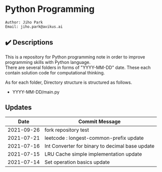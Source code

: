 # Python Programming
````
Author: Jiho Park
Email: jiho.park@avikus.ai
````

## ✔️ Descriptions
This is a repository for Python programming note in order to improve programming skills with Python language.  
There are several folders in forms of "YYYY-MM-DD" date. These each contain solution code for computational thinking.  
  
As for each folder, Directory structure is structured as follows.    
- YYYY-MM-DD/main.py

## Updates
| Date | Commit Message |
|:----:|----|
| 2021-09-26 | fork repository test |
| 2021-07-21 | leetcode : longest-common-prefix update |
| 2021-07-16 | Int Converter for binary to decimal base update |
| 2021-07-15 | LRU Cache simple implementation update |
| 2021-07-14 | Set operation basics update |
